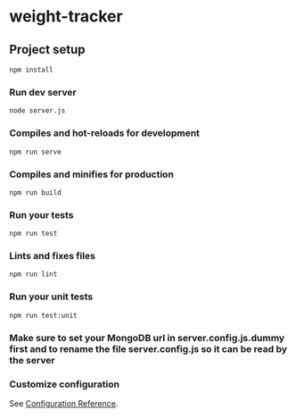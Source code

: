 # weight-tracker

## Project setup

```
npm install
```

### Run dev server
```
node server.js
```

### Compiles and hot-reloads for development
```
npm run serve
```

### Compiles and minifies for production
```
npm run build
```

### Run your tests
```
npm run test
```

### Lints and fixes files
```
npm run lint
```

### Run your unit tests
```
npm run test:unit
```

### Make sure to set your MongoDB url in server.config.js.dummy first and to rename the file server.config.js so it can be read by the server

### Customize configuration
See [Configuration Reference](https://cli.vuejs.org/config/).
